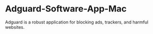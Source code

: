 # Adguard-Software-App-Mac
Adguard is a robust application for blocking ads, trackers, and harmful websites.

